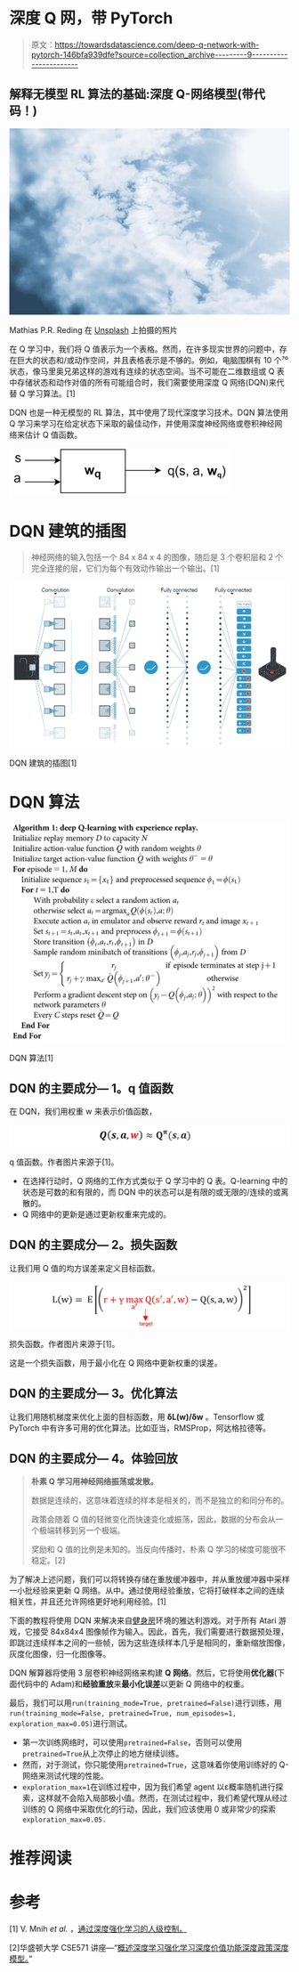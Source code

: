 # 深度 Q 网，带 PyTorch

> 原文：<https://towardsdatascience.com/deep-q-network-with-pytorch-146bfa939dfe?source=collection_archive---------9----------------------->

## 解释无模型 RL 算法的基础:深度 Q-网络模型(带代码！)

![](img/7df7fcdc97db3875767baf90b4f7bd18.png)

Mathias P.R. Reding 在 [Unsplash](https://unsplash.com/?utm_source=medium&utm_medium=referral) 上拍摄的照片

在 Q 学习中，我们将 Q 值表示为一个表格。然而，在许多现实世界的问题中，存在巨大的状态和/或动作空间，并且表格表示是不够的。例如，电脑围棋有 10 个⁷⁰状态，像马里奥兄弟这样的游戏有连续的状态空间。当不可能在二维数组或 Q 表中存储状态和动作对值的所有可能组合时，我们需要使用深度 Q 网络(DQN)来代替 Q 学习算法。[1]

DQN 也是一种无模型的 RL 算法，其中使用了现代深度学习技术。DQN 算法使用 Q 学习来学习在给定状态下采取的最佳动作，并使用深度神经网络或卷积神经网络来估计 Q 值函数。

![](img/4b1e2e924dc2ae54a53782a5207b0b98.png)

# DQN 建筑的插图

> 神经网络的输入包括一个 84 x 84 x 4 的图像，随后是 3 个卷积层和 2 个完全连接的层，它们为每个有效动作输出一个输出。[1]

![](img/f5c3906064cb068feb4a13d06eb21899.png)

DQN 建筑的插图[1]

# DQN 算法

![](img/2d2211499591f48adf1f6f22b05a0b7c.png)

DQN 算法[1]

## DQN 的主要成分— 1。q 值函数

在 DQN，我们用权重 w 来表示价值函数，

![](img/4af6de32ceb19a22b987c007b2360c4f.png)

q 值函数。作者图片来源于[1]。

*   在选择行动时，Q 网络的工作方式类似于 Q 学习中的 Q 表。Q-learning 中的状态是可数的和有限的，而 DQN 中的状态可以是有限的或无限的/连续的或离散的。
*   Q 网络中的更新是通过更新权重来完成的。

## DQN 的主要成分— 2。损失函数

让我们用 Q 值的均方误差来定义目标函数。

![](img/bca33ab6a0357334a47a619b5a77b85e.png)

损失函数。作者图片来源于[1]。

这是一个损失函数，用于最小化在 Q 网络中更新权重的误差。

## DQN 的主要成分— 3。优化算法

让我们用随机梯度来优化上面的目标函数，用 **δL(w)/δw** 。Tensorflow 或 PyTorch 中有许多可用的优化算法。比如亚当，RMSProp，阿达格拉德等。

## DQN 的主要成分— 4。体验回放

> **朴素 Q 学习用神经网络振荡或发散。**
> 
> 数据是连续的，这意味着连续的样本是相关的，而不是独立的和同分布的。
> 
> 政策会随着 Q 值的轻微变化而快速变化或振荡，因此，数据的分布会从一个极端转移到另一个极端。
> 
> 奖励和 Q 值的比例是未知的。当反向传播时，朴素 Q 学习的梯度可能很不稳定。[2]

为了解决上述问题，我们可以将转换存储在重放缓冲器中，并从重放缓冲器中采样一小批经验来更新 Q 网络。从中。通过使用经验重放，它将打破样本之间的连续相关性，并且还允许网络更好地利用经验。[1]

下面的教程将使用 DQN 来解决来自[健身房](https://gym.openai.com/)环境的雅达利游戏。对于所有 Atari 游戏，它接受 84x84x4 图像帧作为输入。因此，首先，我们需要进行数据预处理，即跳过连续样本之间的一些帧，因为这些连续样本几乎是相同的，重新缩放图像，灰度化图像，归一化图像等。

DQN 解算器将使用 3 层卷积神经网络来构建 **Q 网络**。然后，它将使用**优化器**(下面代码中的 Adam)和**经验重放**来**最小化误差**以更新 Q 网络中的权重。

最后，我们可以用`run(training_mode=True, pretrained=False)`进行训练，用`run(training_mode=False, pretrained=True, num_episodes=1, exploration_max=0.05)`进行测试。

*   第一次训练网络时，可以使用`pretrained=False`，否则可以使用`pretrained=True`从上次停止的地方继续训练。
*   然而，对于测试，你只能使用`pretrained=True`，这意味着你使用训练好的 Q-网络来测试代理的性能。
*   `exploration_max=1`在训练过程中，因为我们希望 agent 以ε概率随机进行探索，这样就不会陷入局部极小值。然而，在测试过程中，我们希望代理从经过训练的 Q 网络中采取优化的行动，因此，我们应该使用 0 或非常少的探索`exploration_max=0.05.`

# 推荐阅读

</q-learning-and-sasar-with-python-3775f86bd178>  

# 参考

[1] V. Mnih *et al.* ，[通过深度强化学习的人级控制。](https://web.stanford.edu/class/psych209/Readings/MnihEtAlHassibis15NatureControlDeepRL.pdf)

[2]华盛顿大学 CSE571 讲座—“[概述深度学习强化学习深度价值功能深度政策深度模型。](https://courses.cs.washington.edu/courses/cse571/16au/slides/20-rl-silver.pdf)”